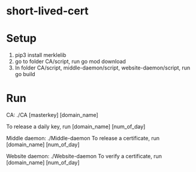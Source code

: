 # short-lived-cert

# Setup

1. pip3 install merklelib
2. go to folder CA/script, run go mod download
3. In folder CA/script, middle-daemon/script, website-daemon/script, run go build

# Run
CA: 
./CA [masterkey] [domain_name]

To release a daily key, run 
[domain_name] [num_of_day]

Middle daemon: 
./Middle-daemon
To release a certificate, run 
[domain_name] [num_of_day]

Website daemon: 
./Website-daemon
To verify a certificate, run
[domain_name] [num_of_day]
